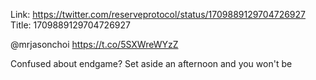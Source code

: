 Link:  https://twitter.com/reserveprotocol/status/1709889129704726927
Title: 1709889129704726927

@mrjasonchoi https://t.co/5SXWreWYzZ

Confused about endgame? Set aside an afternoon and you won't be